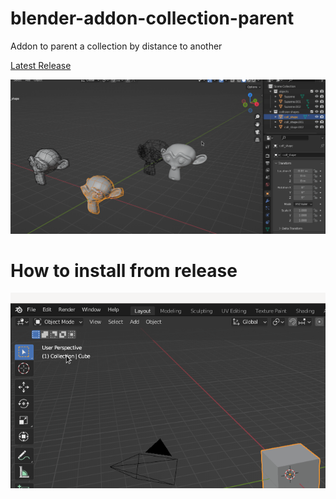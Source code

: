 # blender-addon-collection-parent
Addon to parent a collection by distance to another

[Latest Release](https://github.com/robertomorrison0/blender-addon-collection-parent/releases/download/v1.0/Blender-Addon-Collection-Parent-1.0.zip)

![](https://github.com/robertomorrison0/blender-addon-collection-parent/blob/main/gifs/usage_addon.gif)

# How to install from release
![](https://github.com/robertomorrison0/blender-addon-collection-parent/blob/main/gifs/install_addon.gif)


